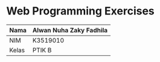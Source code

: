 # Web Programming Exercises
 
Nama | Alwan Nuha Zaky Fadhila
-----|------------------------
NIM | K3519010
Kelas | PTIK B